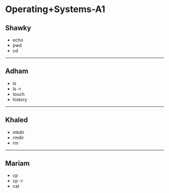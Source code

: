 # Operating+Systems-A1
 
## Shawky
- echo
- pwd
- cd

---

## Adham
- ls
- ls -r
- touch
- history

---

## Khaled
- mkdir
- rmdir
- rm

---

## Mariam
- cp
- cp -r
- cat